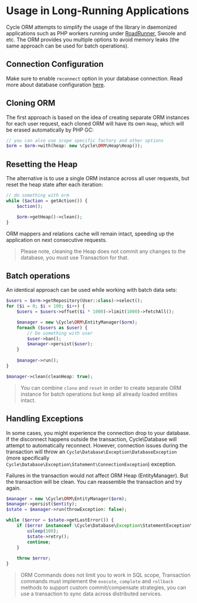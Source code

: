 # Usage in Long-Running Applications

Cycle ORM attempts to simplify the usage of the library in daemonized applications such as PHP workers running
under [RoadRunner](https://roadrunner.dev/), Swoole and etc. The ORM provides you multiple options to avoid memory
leaks (the same approach can be used for batch operations).

## Connection Configuration

Make sure to enable `reconnect` option in your database connection. Read more about database
configuration [here](/docs/en/database/connect.md).

## Cloning ORM

The first approach is based on the idea of creating separate ORM instances for each user request, each cloned ORM will
have its own `Heap`, which will be erased automatically by PHP GC:

```php
// you can also use scope specific factory and other options
$orm = $orm->with(heap: new \Cycle\ORM\Heap\Heap());
```

## Resetting the Heap

The alternative is to use a single ORM instance across all user requests, but reset the heap state after each iteration:

```php
// do something with orm
while ($action = getAction()) {
    $action();

    $orm->getHeap()->clean();
}
```

ORM mappers and relations cache will remain intact, speeding up the application on next consecutive requests.

> Please note, cleaning the Heap does not commit any changes to the database, you must use Transaction for that.

## Batch operations

An identical approach can be used while working with batch data sets:

```php
$users = $orm->getRepository(User::class)->select();
for ($i = 0; $i < 100; $i++) {
    $users = $users->offset($i * 1000)->limit(1000)->fetchAll();

    $manager = new \Cycle\ORM\EntityManager($orm);
    foreach ($users as $user) {
        // Do something with user
        $user->ban();
        $manager->persist($user);
    }
    
    $manager->run();
}

$manager->clean(cleanHeap: true);
```

> You can combine `clone` and `reset` in order to create separate ORM instance for batch operations but keep all
> already loaded entities intact.

## Handling Exceptions

In some cases, you might experience the connection drop to your database. If the disconnect happens outside the
transaction, Cycle\Database will attempt to automatically reconnect. However, connection issues during the transaction
will throw an `Cycle\Database\Exception\DatabaseException` (more
specifically `Cycle\Database\Exception\Statement\ConnectionException`) exception.

Failures in the transaction would not affect ORM Heap (EntityManager). But the transaction will be clean. You can
reassemble the transaction and try again.

```php
$manager = new \Cycle\ORM\EntityManager($orm);
$manager->persist($entity);
$state = $manager->run(throwException: false);

while ($error = $state->getLastError()) {
    if ($error instanceof \Cycle\Database\Exception\StatementException\ConnectionException) {
        usleep(100);
        $state->retry();
        continue;
    }
    
    throw $error;
}
```

> ORM Commands does not limit you to work in SQL scope, Transaction commands must implement the `execute`, `complete` 
> and `rollback` methods to support custom commit/compensate strategies, you can use a transaction to sync data across
> distributed services.
